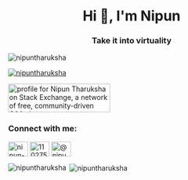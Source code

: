 <h1 align="center">Hi 👋, I'm Nipun</h1>
<h3 align="center">Take it into virtuality</h3>

<p align="left"> <img src="https://komarev.com/ghpvc/?username=nipuntharuksha&label=Profile%20views&color=0e75b6&style=flat" alt="nipuntharuksha" /> </p>

<p align="left"> <a href="https://github.com/ryo-ma/github-profile-trophy"><img src="https://github-profile-trophy.vercel.app/?username=nipuntharuksha" alt="nipuntharuksha" /></a> </p>

<a href="https://stackexchange.com/users/15283975"><img src="https://stackexchange.com/users/flair/15283975.png" width="208" height="58" alt="profile for Nipun Tharuksha on Stack Exchange, a network of free, community-driven Q&amp;A sites" title="profile for Nipun Tharuksha on Stack Exchange, a network of free, community-driven Q&amp;A sites"></a>

<h3 align="left">Connect with me:</h3>
<p align="left">
<a href="https://linkedin.com/in/nipun-tharuksha" target="blank"><img align="center" src="https://cdn.jsdelivr.net/npm/simple-icons@3.0.1/icons/linkedin.svg" alt="nipun-tharuksha" height="30" width="40" /></a>
<a href="https://stackoverflow.com/users/11027506" target="blank"><img align="center" src="https://cdn.jsdelivr.net/npm/simple-icons@3.0.1/icons/stackoverflow.svg" alt="11027506" height="30" width="40" /></a>
<a href="https://medium.com/@nipunth7" target="blank"><img align="center" src="https://cdn.jsdelivr.net/npm/simple-icons@3.0.1/icons/medium.svg" alt="@nipunth7" height="30" width="40" /></a>
</p>

<p><img align="left" src="https://github-readme-stats.vercel.app/api/top-langs?username=nipuntharuksha&show_icons=true&locale=en&layout=compact" alt="nipuntharuksha" /></p>

<p>&nbsp;<img align="center" src="https://github-readme-stats.vercel.app/api?username=nipuntharuksha&show_icons=true&locale=en" alt="nipuntharuksha" /></p>
